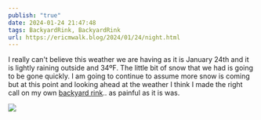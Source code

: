 ```yaml
---
publish: "true"
date: 2024-01-24 21:47:48
tags: BackyardRink, BackyardRink
url: https://ericmwalk.blog/2024/01/24/night.html
---
```


I really can't believe this weather we are having as it is January 24th and it is lightly raining outside and 34ºF. The little bit of snow that we had is going to be gone quickly. I am going to continue to assume more snow is coming but at this point and looking ahead at the weather I think I made the right call on my own [backyard rink](https://ericmwalk.blog/2023/12/27/backyard-rink-update.html).. as painful as it is was.

![](https://ericmwalk.blog/uploads/2024/img-7646.jpeg)